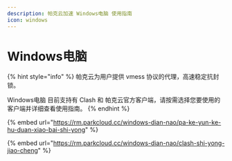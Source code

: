 ```yaml
---
description: 帕克云加速 Windows电脑 使用指南
icon: windows
---
```


# Windows电脑

{% hint style="info" %}
帕克云为用户提供 vmess 协议的代理，高速稳定抗封锁。

Windows电脑 目前支持有 Clash 和 帕克云官方客户端，请按需选择您要使用的客户端并详细查看使用指南。
{% endhint %}

{% embed url="https://rm.parkcloud.cc/windows-dian-nao/pa-ke-yun-ke-hu-duan-xiao-bai-shi-yong" %}

{% embed url="https://rm.parkcloud.cc/windows-dian-nao/clash-shi-yong-jiao-cheng" %}
